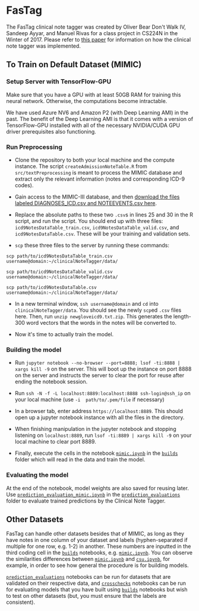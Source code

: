 # FasTag
The FasTag clinical note tagger was created by Oliver Bear Don't Walk IV, Sandeep Ayyar, and Manuel Rivas for a class project in CS224N in the Winter of 2017. Please refer to [this paper](https://github.com/rivas-lab/clinicalNoteTagger/blob/master/obdw4_sa_cd224n.pdf) for information on how the clinical note tagger was implemented.

## To Train on Default Dataset (MIMIC)

### Setup Server with TensorFlow-GPU

Make sure that you have a GPU with at least 50GB RAM for training this neural network. Otherwise, the computations become intractable.

We have used Azure NV6 and Amazon P2 (with Deep Learning AMI) in the past. The benefit of the Deep Learning AMI is that it comes with a version of TensorFlow-GPU installed with all of the necessary NVIDIA/CUDA GPU driver prerequisites also functioning.

### Run Preprocessing

- Clone the repository to both your local machine and the compute instance. The script `createAdmissionNoteTable.R` from `src/textPreprocessing` is meant to process the MIMIC database and extract only the relevant information (notes and corresponding ICD-9 codes).

- Gain access to the MIMIC-III database, and then [download the files labeled DIAGNOSES_ICD.csv and NOTEEVENTS.csv here](https://physionet.org/works/MIMICIIIClinicalDatabase/files/).

- Replace the absolute paths to these two `.csv`s in lines 25 and 30 in the R script, and run the script. You should end up with three files: `icd9NotesDataTable_train.csv`, `icd9NotesDataTable_valid.csv`, and `icd9NotesDataTable.csv`. These will be your training and validation sets.

- `scp` these three files to the server by running these commands:

`scp path/to/icd9NotesDataTable_train.csv username@domain:~/clinicalNoteTagger/data/`


`scp path/to/icd9NotesDataTable_valid.csv username@domain:~/clinicalNoteTagger/data/`


`scp path/to/icd9NotesDataTable.csv username@domain:~/clinicalNoteTagger/data/`

- In a new terminal window, `ssh username@domain` and `cd` into `clinicalNoteTagger/data`. You should see the newly `scp`ed `.csv` files here. Then, run `unzip newgloveicd9.txt.zip`. This generates the length-300 word vectors that the words in the notes will be converted to.

- Now it's time to actually train the model.

### Building the model

- Run `jupyter notebook --no-browser --port=8888; lsof -ti:8888 | xargs kill -9` on the server. This will boot up the instance on port 8888 on the server and instructs the server to clear the port for reuse after ending the notebook session.

- Run `ssh -N -f -L localhost:8889:localhost:8888 ssh-login@ssh_ip` on your local machine (use `-i  path/to/.pem/file` if necessary)

- In a browser tab, enter address `https://localhost:8889`. This should open up a jupyter notebook instance with all the files in the directory.

- When finishing manipulation in the jupyter notebook and stopping listening on `localhost:8889`, run `lsof -ti:8889 | xargs kill -9` on your local machine to clear port 8889.

- Finally, execute the cells in the notebook [`mimic.ipynb`](https://github.com/rivas-lab/clinicalNoteTagger/blob/master/builds/mimic.ipynb) in the [`builds`](https://github.com/rivas-lab/clinicalNoteTagger/tree/master/builds) folder which will read in the data and train the model.

### Evaluating the model

At the end of the notebook, model weights are also saved for reusing later. Use [`prediction_evaluation_mimic.ipynb`](https://github.com/rivas-lab/clinicalNoteTagger/blob/master/prediction_evaluations/prediction_evaluation_mimic.ipynb) in the [`prediction_evaluations`](https://github.com/rivas-lab/clinicalNoteTagger/tree/master/prediction_evaluations) folder to evaluate trained predictions by the Clinical Note Tagger.

## Other Datasets

FasTag can handle other datasets besides that of MIMIC, as long as they have notes in one column of your dataset and labels (hyphen-separated if multiple for one row, e.g. 1-2) in another. These numbers are inputted in the third coding cell in the [`builds`](https://github.com/rivas-lab/clinicalNoteTagger/tree/master/builds) notebooks, e.g. [`mimic.ipynb`](https://github.com/rivas-lab/clinicalNoteTagger/blob/master/builds/mimic.ipynb). You can observe the similarities differences between [`mimic.ipynb`](https://github.com/rivas-lab/clinicalNoteTagger/blob/master/builds/mimic.ipynb) and [`csu.ipynb`](https://github.com/rivas-lab/clinicalNoteTagger/blob/master/builds/csu.ipynb), for example, in order to see how general the procedure is for building models.

[`prediction_evaluations`](https://github.com/rivas-lab/clinicalNoteTagger/tree/master/prediction_evaluations) notebooks can be run for datasets that are validated on their respective data, and [`crosschecks`](https://github.com/rivas-lab/clinicalNoteTagger/tree/master/crosschecks) notebooks can be run for evaluating models that you have built using [`builds`](https://github.com/rivas-lab/clinicalNoteTagger/tree/master/builds) notebooks but wish to test on other datasets (but, you must ensure that the labels are consistent).
